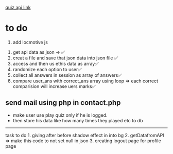 [quiz api link](https://opentdb.com/api.php?amount=30&category=18&difficulty=medium&type=multiple)

# to do
1. add locmotive js

<!-- what to do when user landed on quiz webpage -->
1. get api data as json -> ✅
2. creat a file and save that json data into json file ✅
3. access and then us ethis data as array✅
4. randomize each option to user✅
5. collect all answers in session as array of answers✅
6. compare user_ans with correct_ans array using loop => each correct comparision will increase uers marks✅

## send mail using php in contact.php

* make user use play quiz only if he is logged.
* then store his data like how many times they played etc to db

<hr>
task to do
1. giving after before shadow effect in into bg
2. getDatafromAPI => make this code to not set null in json
3. creating logout page for profile page
